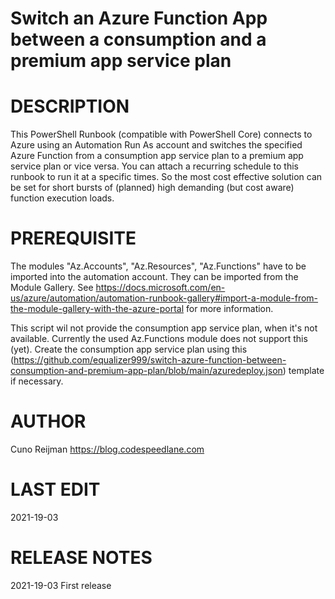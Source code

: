 Switch an Azure Function App between a consumption and a premium app service plan
=========================================

# DESCRIPTION
This PowerShell Runbook (compatible with PowerShell Core) connects to Azure using an Automation Run As account and switches the specified Azure Function from a consumption app service plan to a premium app service plan or vice versa. You can attach a recurring schedule to this runbook to run it at a specific times. So the most cost effective solution can be set for short bursts of (planned) high demanding (but cost aware) function execution loads.

# PREREQUISITE
The modules "Az.Accounts", "Az.Resources", "Az.Functions" have to be imported into the automation account. They can be imported from
the Module Gallery. See https://docs.microsoft.com/en-us/azure/automation/automation-runbook-gallery#import-a-module-from-the-module-gallery-with-the-azure-portal
for more information.

This script wil not provide the consumption app service plan, when it's not available. Currently the used Az.Functions module does not support this (yet).
Create the consumption app service plan using this (https://github.com/equalizer999/switch-azure-function-between-consumption-and-premium-app-plan/blob/main/azuredeploy.json) template if necessary.

# AUTHOR
Cuno Reijman
https://blog.codespeedlane.com

# LAST EDIT
2021-19-03

# RELEASE NOTES
2021-19-03 First release
